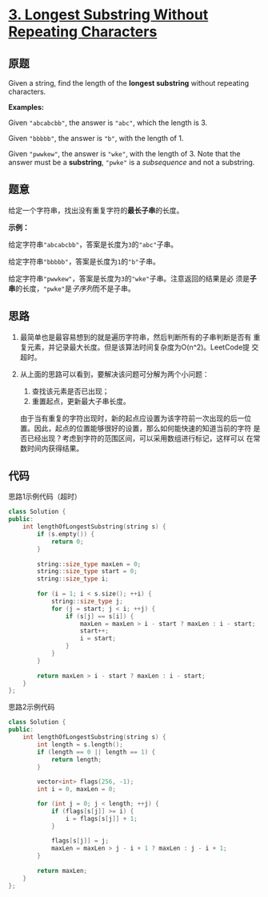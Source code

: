 [3. Longest Substring Without Repeating Characters](https://leetcode.com/problems/longest-substring-without-repeating-characters/)
===================================================

原题
----

Given a string, find the length of the **longest substring** without
repeating characters.

**Examples:**

Given `"abcabcbb"`, the answer is `"abc"`, which the length is 3.

Given `"bbbbb"`, the answer is `"b"`, with the length of 1.

Given `"pwwkew"`, the answer is `"wke"`, with the length of 3. Note
that the answer must be a **substring**, `"pwke"` is a *subsequence*
and not a substring.

题意
----

给定一个字符串，找出没有重复字符的**最长子串**的长度。

**示例：**

给定字符串`"abcabcbb"`，答案是长度为`3`的`"abc"`子串。

给定字符串`"bbbbb"`，答案是长度为`1`的`"b"`子串。

给定字符串`"pwwkew"`，答案是长度为`3`的`"wke"`子串。注意返回的结果是必
须是**子串**的长度，`"pwke"`是*子序列*而不是子串。

思路
----

1. 最简单也是最容易想到的就是遍历字符串，然后判断所有的子串判断是否有
   重复元素，并记录最大长度。但是该算法时间复杂度为O(n^2)。LeetCode提
   交超时。
2. 从上面的思路可以看到，要解决该问题可分解为两个小问题：

   1. 查找该元素是否已出现；
   2. 重置起点，更新最大子串长度。
   
   由于当有重复的字符出现时，新的起点应设置为该字符前一次出现的后一位
   置。因此，起点的位置能够很好的设置，那么如何能快速的知道当前的字符
   是否已经出现？考虑到字符的范围区间，可以采用数组进行标记，这样可以
   在常数时间内获得结果。

代码
----

思路1示例代码（超时）
```C++
class Solution {
public:
	int lengthOfLongestSubstring(string s) {
		if (s.empty()) {
			return 0;
		}
		
		string::size_type maxLen = 0;
		string::size_type start = 0;
		string::size_type i;
		
		for (i = 1; i < s.size(); ++i) {
			string::size_type j;
			for (j = start; j < i; ++j) {
				if (s[j] == s[i]) {
					maxLen = maxLen > i - start ? maxLen : i - start;
					start++;
					i = start;
				}
			}
		}
		
		return maxLen > i - start ? maxLen : i - start;
	}
};
```

思路2示例代码
```C++
class Solution {
public:
	int lengthOfLongestSubstring(string s) {
		int length = s.length();
		if (length == 0 || length == 1) {
			return length;
		}
		
		vector<int> flags(256, -1);
		int i = 0, maxLen = 0;

		for (int j = 0; j < length; ++j) {
			if (flags[s[j]] >= i) {
				i = flags[s[j]] + 1;
			}
			
			flags[s[j]] = j;
			maxLen = maxLen > j - i + 1 ? maxLen : j - i + 1;
		}
		
		return maxLen;
	}
};
```
